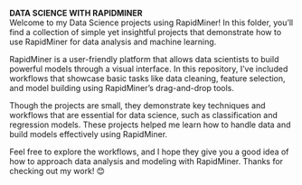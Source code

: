 **DATA SCIENCE WITH RAPIDMINER**  
Welcome to my Data Science projects using RapidMiner! In this folder, you’ll find a collection of simple yet insightful projects that demonstrate how to use RapidMiner for data analysis and machine learning.

RapidMiner is a user-friendly platform that allows data scientists to build powerful models through a visual interface. In this repository, I’ve included workflows that showcase basic tasks like data cleaning, feature selection, and model building using RapidMiner’s drag-and-drop tools.

Though the projects are small, they demonstrate key techniques and workflows that are essential for data science, such as classification and regression models. These projects helped me learn how to handle data and build models effectively using RapidMiner.

Feel free to explore the workflows, and I hope they give you a good idea of how to approach data analysis and modeling with RapidMiner. Thanks for checking out my work! 😊
